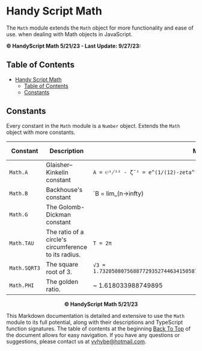 # Handy Script Math

The `Math` module extends the `Math` object for more functionality and ease of use. when dealing with Math objects in JavaScript.

**© HandyScript Math 5/21/23 - Last Update: 9/27/23:**

## Table of Contents

- [Handy Script Math](#handy-script-math)
  - [Table of Contents](#table-of-contents)
  - [Constants](#constants)

## Constants

Every constant in the `Math` module is a `Number` object. Extends the `Math` object with more constants.

| Constant | Description | Math Formula | Value | More Info |
| --- | --- | --- | --- | --- |
`Math.A` | Glaisher–Kinkelin constant | `A = ℮¹̸¹² - ζˉ¹ = e^(1/(12)-zeta^(-1))` | ~ 1.2824271291006226 | [Wikipedia](https://en.wikipedia.org/wiki/Glaisher%E2%80%93Kinkelin_constant)
`Math.B` | Backhouse's constant | `B = lim_(n->infty)|(q_(n+1))/(q_n)|` | ~ 1.4560749485826897 | [Wikipedia](https://en.wikipedia.org/wiki/Backhouse%27s_constant)
`Math.G` | The Golomb-Dickman constant |
`Math.TAU` | The ratio of a circle's circumference to its radius. | `Τ = 2π` | ~ 6.283185307179586 | [Wikipedia](https://en.wikipedia.org/wiki/Turn_(geometry))
`Math.SQRT3` | The square root of 3. | `√3 = 1.7320508075688772935274463415058723669428052538103806280558069794519330169088` | ~ 1.7320508075688772 | [Wikipedia](https://en.wikipedia.org/wiki/Square_root_of_3)
`Math.PHI` | The golden ratio. | ~ 1.618033988749895 | `Φ = (√5 + 1)/2` | ![Φ](https://mathworld.wolfram.com/images/equations/GoldenRatio/Inline17.svg) | [Wikipedia](https://en.wikipedia.org/wiki/Golden_ratio)

<p align="center"><b>© HandyScript Math 5/21/23</b></p>

This Markdown documentation is detailed and extensive to use the `Math` module to its full potential, along with their descriptions and TypeScript function signatures. The table of contents at the beginning [Back To Top](#table-of-contents) of the document allows for easy navigation. If you have any questions or suggestions, please contact us at <vvhybe@hotmail.com>.
